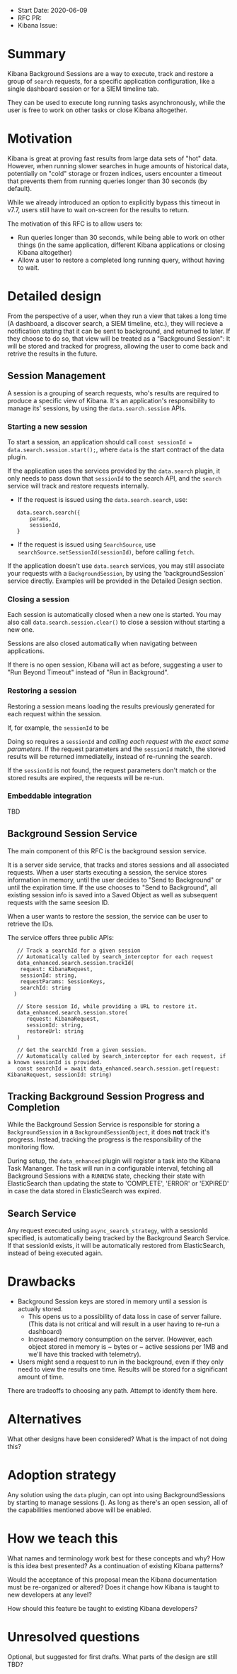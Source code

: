 - Start Date: 2020-06-09
- RFC PR: 
- Kibana Issue: 

# Summary

Kibana Background Sessions are a way to execute, track and restore a group of `search` requests, for a specific application configuration, like a single dashboard session or for a SIEM timeline tab. 

They can be used to execute long running tasks asynchronously, while the user is free to work on other tasks or close Kibana altogether.

# Motivation

Kibana is great at proving fast results from large data sets of "hot" data. However, when running slower searches in huge amounts of historical data, potentially on "cold" storage or frozen indices, users encounter a timeout that prevents them from running queries longer than 30 seconds (by default).

While we already introduced an option to explicitly bypass this timeout in v7.7, users still have to wait on-screen for the results to return. 

The motivation of this RFC is to allow users to:
 - Run queries longer than 30 seconds, while being able to work on other things (in the same application, different Kibana applications or closing Kibana altogether)
 - Allow a user to restore a completed long running query, without having to wait.

# Detailed design

From the perspective of a user, when they run a view that takes a long time (A dashboard, a discover search, a SIEM timeline, etc.), they will recieve a notification stating that it can be sent to background, and returned to later. If they choose to do so, that view will be treated as a "Background Session": It will be stored and tracked for progress, allowing the user to come back and retrive the results in the future.

## Session Management

A session is a grouping of search requests, who's results are required to produce a specific view of Kibana. 
It's an application's responsibility to manage its' sessions, by using the `data.search.session` APIs. 

### Starting a new session

To start a session, an application should call `const sessionId = data.search.session.start();`, where `data` is the start contract of the data plugin.

If the application uses the services provided by the `data.search` plugin, it only needs to pass down that `sessionId` to the search API, and the `search` service will track and restore requests internally.

 - If the request is issued using the `data.search.search`, use: 
 ```
    data.search.search({
        params,
        sessionId,
    }
 ```
 - If the request is issued using `SearchSource`, use `searchSource.setSessionId(sessionId)`, before calling `fetch`.

If the application doesn't use `data.search` services, you may still associate your requests with a `BackgroundSession`, by using the 'backgroundSession` service directly. Examples will be provided in the Detailed Design section.

### Closing a session

Each session is automatically closed when a new one is started. You may also call `data.search.session.clear()` to close a session without starting a new one.

Sessions are also closed automatically when navigating between applications.

If there is no open session, Kibana will act as before, suggesting a user to "Run Beyond Timeout" instead of "Run in Background".

### Restoring a session

Restoring a session means loading the results previously generated for each request within the session.  

If, for example, the `sessionId` to be 

Doing so requires a `sessionId` and *calling each request with the exact same parameters*. If the request parameters and the `sessionId` match, the stored results will be returned immediatelly, instead of re-running the search.

If the `sessionId` is not found, the request parameters don't match or the stored results are expired, the requests will be re-run. 

### Embeddable integration

TBD 

## Background Session Service

The main component of this RFC is the background session service.

It is a server side service, that tracks and stores sessions and all associated requests. 
When a user starts executing a session, the service stores information in memory, until the user decides to "Send to Background" or until the expiration time.
If the use chooses to "Send to Background", all existing session info is saved into a Saved Object as well as subsequent requests with the same seesion ID.

When a user wants to restore the session, the service can be user to retrieve the IDs.

The service offers three public APIs:

```
   // Track a searchId for a given session
   // Automatically called by search_interceptor for each request
   data_enhanced.search.session.trackId(
    request: KibanaRequest,
    sessionId: string,
    requestParams: SessionKeys,
    searchId: string
  )

   // Store session Id, while providing a URL to restore it.
   data_enhanced.search.session.store(
      request: KibanaRequest, 
      sessionId: string, 
      restoreUrl: string
   )

   // Get the searchId from a given session.
   // Automatically called by search_interceptor for each request, if a known sessionId is provided.
   const searchId = await data_enhanced.search.session.get(request: KibanaRequest, sessionId: string)
```

## Tracking Background Session Progress and Completion

While the Background Session Service is responsible for storing a `BackgroundSession` in a `BackgroundSessionObject`, it does **not** track it's progress. Instead, tracking the progress is the responsibility of the monitoring flow. 

During setup, the `data_enhanced` plugin will register a task into the Kibana Task Mananger. The task will run in a configurable interval, fetching all Background Sessions with a `RUNNING` state, checking their state with ElasticSearch than updating the state to 'COMPLETE', 'ERROR' or 'EXPIRED' in case the data stored in ElasticSearch was expired. 

## Search Service

Any request executed using `async_search_strategy`, with a sessionId specified, is automatically being tracked by the Background Search Service.
If that sessionId exists, it will be automatically restored from ElasticSearch, instead of being executed again.

# Drawbacks

- Background Session keys are stored in memory until a session is actually stored.    
   - This opens us to a possibility of data loss in case of server failure. (This data is not critical and will result in a user having to re-run a dashboard) 
   - Increased memory consumption on the server. (However, each object stored in memory is ~ bytes or ~ active sessions per 1MB and we'll have this tracked with telemetry). 
- Users might send a request to run in the background, even if they only need to view the results one time. Results will be stored for a significant amount of time.

There are tradeoffs to choosing any path. Attempt to identify them here.

# Alternatives

What other designs have been considered? What is the impact of not doing this?

# Adoption strategy

Any solution using the `data` plugin, can opt into using BackgroundSessions by starting to manage sessions ().
As long as there's an open session, all of the capabilities mentioned above will be enabled.

# How we teach this

What names and terminology work best for these concepts and why? How is this
idea best presented? As a continuation of existing Kibana patterns?

Would the acceptance of this proposal mean the Kibana documentation must be
re-organized or altered? Does it change how Kibana is taught to new developers
at any level?

How should this feature be taught to existing Kibana developers?

# Unresolved questions

Optional, but suggested for first drafts. What parts of the design are still
TBD?